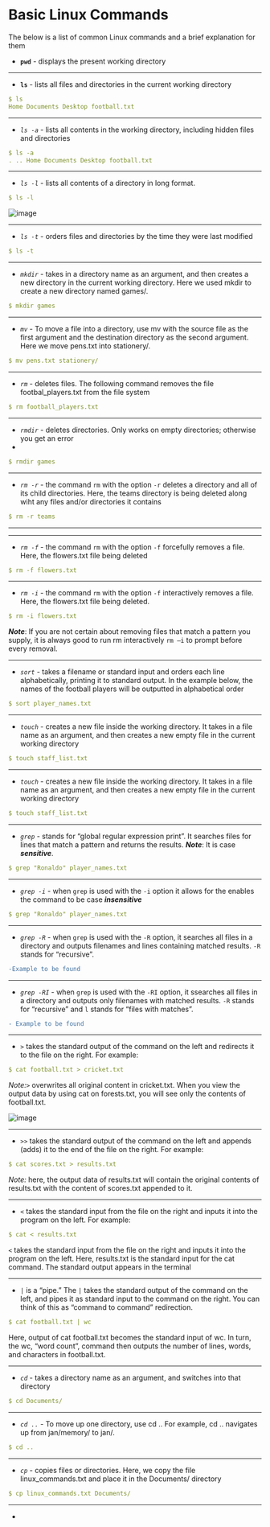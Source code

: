 # Basic Linux Commands

The below is a list of common Linux commands and a brief explanation for them

*  **`pwd`** - displays the present working directory



---
*  **`ls`** - lists all files and directories in the current working directory
```yaml 
$ ls
Home Documents Desktop football.txt
```

---
*  *`ls -a`* - lists all contents in the working directory, including hidden files and directories
```yaml
$ ls -a
. .. Home Documents Desktop football.txt
```

---
* *`ls -l`* - lists all contents of a directory in long format. 
```yaml
$ ls -l
```
![image](https://user-images.githubusercontent.com/107522496/195522842-8ab44db6-5155-4e64-bbe2-cb7567f59117.png)


---
* *`ls -t`* - orders files and directories by the time they were last modified
```yaml
$ ls -t
```

---
* *`mkdir`* - takes in a directory name as an argument, and then creates a new directory in the current working directory. Here we used mkdir to create a new directory named games/.

```yaml
$ mkdir games
```

---
* *`mv`* - To move a file into a directory, use mv with the source file as the first argument and the destination directory as the second argument. Here we move pens.txt into stationery/.

```yaml
$ mv pens.txt stationery/
```


---
* *`rm`* - deletes files. The following command removes the file footbal_players.txt from the file system

```yaml
$ rm football_players.txt
```


---
* *`rmdir`* - deletes directories. Only works on empty directories; otherwise you get an error
* 
```yaml
$ rmdir games
```







---
* *`rm -r`* - the command `rm` with the option `-r` deletes a directory and all of its child directories. Here, the teams directory is being deleted along wiht any files and/or directories it contains

```yaml
$ rm -r teams
```


---
---
* *`rm -f`* - the command `rm` with the option `-f` forcefully removes a file. Here, the flowers.txt file  being deleted

```yaml
$ rm -f flowers.txt
```


---
* *`rm -i`* - the command `rm` with the option `-f` interactively removes a file. Here, the flowers.txt file  being deleted.

```yaml
$ rm -i flowers.txt
```

*__Note__*: If you are not certain about removing files that match a pattern you supply, it is always good to run rm interactively `rm –i` to prompt before every removal.


---










* *`sort`* - takes a filename or standard input and orders each line alphabetically, printing it to standard output. In the example below, the names of the football players will be outputted in alphabetical order 


```yaml
$ sort player_names.txt
```

---
* *`touch`* - creates a new file inside the working directory. It takes in a file name as an argument, and then creates a new empty file in the current working directory


```yaml
$ touch staff_list.txt
```


---
* *`touch`* - creates a new file inside the working directory. It takes in a file name as an argument, and then creates a new empty file in the current working directory


```yaml
$ touch staff_list.txt
```


---
* *`grep`* - stands for “global regular expression print”. It searches files for lines that match a pattern and returns the results. __*Note*__: It is case *__sensitive__*.

```yaml
$ grep "Ronaldo" player_names.txt
```

---
* *`grep -i`* - when `grep` is used with the `-i` option it allows for the enables the command to be case *__insensitive__*

```yaml
$ grep "Ronaldo" player_names.txt
```


---
* *`grep -R`* - when `grep` is used with the `-R` option, it searches all files in a directory and outputs filenames and lines containing matched results. `-R` stands for “recursive”.

```diff
-Example to be found
```

---
* *`grep -RI`* - when `grep` is used with the `-RI` option, it ssearches all files in a directory and outputs only filenames with matched results. `-R` stands for “recursive” and `l` stands for “files with matches”.

```diff
- Example to be found
```


---
* `>` takes the standard output of the command on the left and redirects it to the file on the right. For example:
```yaml
$ cat football.txt > cricket.txt
```

  *Note:*`>` overwrites all original content in cricket.txt. When you view the output data by using cat on forests.txt, you will see only the contents of football.txt.
    
![image](https://user-images.githubusercontent.com/107522496/195457714-29f61832-1415-44c6-b8a4-7497018eff0b.png)


---
* `>>` takes the standard output of the command on the left and appends (adds) it to the end of the file on the right. For example: 
```yaml
$ cat scores.txt > results.txt
```

  *Note:* here, the output data of results.txt will contain the original contents of results.txt with the content of scores.txt appended to it. 
  
  
---
* `<` takes the standard input from the file on the right and inputs it into the program on the left. For example: 
```yaml
$ cat < results.txt
```
  `<` takes the standard input from the file on the right and inputs it into the program on the left. Here, results.txt is the standard input for the cat command. The standard output appears in the terminal



---
* `|` is a “pipe.” The `|` takes the standard output of the command on the left, and pipes it as standard input to the command on the right. You can think of this as “command to command” redirection.
```yaml 
$ cat football.txt | wc  
```
Here, output of cat football.txt becomes the standard input of wc. In turn, the wc, “word count”, command then outputs the number of lines, words, and characters in football.txt.



---
* *`cd`* -  takes a directory name as an argument, and switches into that directory
```yaml 
$ cd Documents/
```


---
* *`cd ..`* - To move up one directory, use cd .. For example, cd .. navigates up from jan/memory/ to jan/.
```yaml 
$ cd ..
```


---
* *`cp`* - copies files or directories. Here, we copy the file linux_commands.txt and place it in the Documents/ directory

```yaml
$ cp linux_commands.txt Documents/
```


---
* 






```yaml 

```
